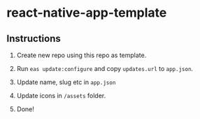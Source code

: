 # react-native-app-template

## Instructions

1. Create new repo using this repo as template.

2. Run `eas update:configure` and copy `updates.url` to `app.json`.

3. Update name, slug etc in `app.json`

4. Update icons in `/assets` folder.

5. Done!
